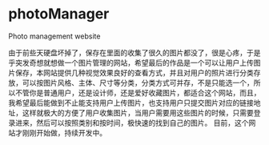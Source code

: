 # photoManager
Photo management website

由于前些天硬盘坏掉了，保存在里面的收集了很久的图片都没了，很是心疼，于是乎突发奇想就想做一个图片管理的网站，希望最后的作品是一个可以让用户上传图片保存，本网站提供几种视觉效果良好的查看方式，并且对用户的照片进行分类存放，可以按图片风格、主体、尺寸等分类，分类方式可并存，不是只能选一个，所以不管你是普通用户，还是设计师，还是爱好收藏图片，都适合这个网站，而且，我希望最后能做到不止能支持用户上传图片，也支持用户只提交图片对应的链接地址，这样就极大的方便了用户收集图片，当用户需要用这些图片的时候，只需要登录进来，然后可以按照类别和按时间，极快速的找到自己的图片。
目前，这个网站才刚刚开始做，持续开发中。
